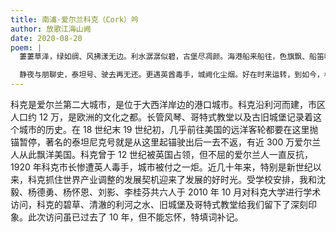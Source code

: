 ```yaml
---
title: 南浦·爱尔兰科克（Cork）吟
author: 放歌江海山阙
date: 2020-08-20
poem: |
  萋萋草泽，绿如绸、风拂漾无边。利水潺潺似碧，古堡尽凋颜。海港船来船往，色旗飘、船笛响连连。更教堂尖耸，风琴长调，侯鸟舞河原。

  静夜与朋聊史，泰坦号、驶去再无还。更遇英酋毒手，城阙化尘烟。好在时来运转，到如今，楼阁耸蓝天。又东方破晓，曦光窗透已难眠。
---
```


科克是爱尔兰第二大城市，是位于大西洋岸边的港口城市。科克沿利河而建，市区人口约 12 万，是欧洲的文化之都。长管风琴、哥特式教堂以及古旧城堡记录着这个城市的历史。在 18 世纪末 19 世纪初，几乎前往美国的远洋客轮都要在这里抛锚暂停，著名的泰坦尼克号就是从这里起锚驶出后一去不返，有近 300 万爱尔兰人从此飘洋美国。科克曾于 12 世纪被英国占领，但不屈的爱尔兰人一直反抗，1920 年科克市长惨遭英人毒手，城市被付之一炬。近几十年来，特别是新世纪以来，科克抓住世界产业调整的发展契机迎来了发展的好时光。受学校安排，我和沈毅、杨德勇、杨怀恩、刘影、李桂芬共六人于 2010 年 10 月对科克大学进行学术访问，科克的碧草、清澈的利河之水、旧城堡及哥特式教堂给我们留下了深刻印象。此次访问虽已过去了 10 年，但不能忘怀，特填词补记。

